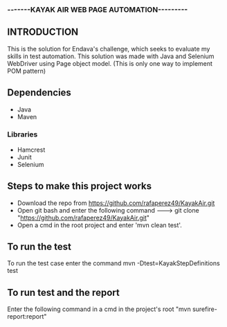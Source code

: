 ### -------KAYAK AIR WEB PAGE AUTOMATION---------

## INTRODUCTION

This is the solution for Endava's challenge, which seeks to evaluate my skills in test automation. This solution was made with Java and
Selenium WebDriver using Page object model. (This is only one way to implement POM pattern)


## Dependencies

- Java
- Maven

### Libraries

- Hamcrest 
- Junit
- Selenium

## Steps to make this project works

- Download the repo from https://github.com/rafaperez49/KayakAir.git
- Open git bash and enter the following command ---> git clone "https://github.com/rafaperez49/KayakAir.git"
- Open a cmd in the root project and enter 'mvn clean test'.

## To run the test

To run the test case enter the command mvn -Dtest=KayakStepDefinitions test

## To run test and the report

Enter the following command in a cmd in the project's root "mvn surefire-report:report"



